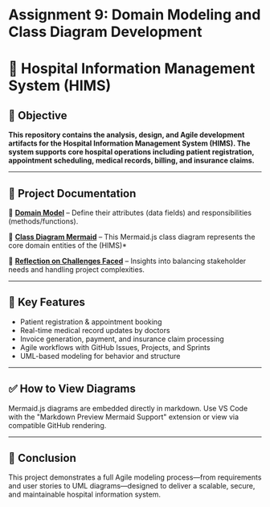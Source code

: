# Assignment 9: Domain Modeling and Class Diagram Development


# 🏥 Hospital Information Management System (HIMS)

## 📌 Objective
**This repository contains the analysis, design, and Agile development artifacts for the Hospital Information Management System (HIMS). The system supports core hospital operations including patient registration, appointment scheduling, medical records, billing, and insurance claims.**

---

## 📂 Project Documentation  

🔹 **[Domain Model](./DomainModel.md)** – Define their attributes (data fields) and responsibilities (methods/functions).

🔹 **[Class Diagram Mermaid](./ClassDiagramMermaid.md)** – This Mermaid.js class diagram represents the core domain entities of the (HIMS)* 

🔹 **[Reflection on Challenges Faced](./Reflection.md)** – Insights into balancing stakeholder needs and handling project complexities.  



---

## 🧠 Key Features
- Patient registration & appointment booking
- Real-time medical record updates by doctors
- Invoice generation, payment, and insurance claim processing
- Agile workflows with GitHub Issues, Projects, and Sprints
- UML-based modeling for behavior and structure
 

---
## ✅ How to View Diagrams
Mermaid.js diagrams are embedded directly in markdown. Use VS Code with the "Markdown Preview Mermaid Support" extension or view via compatible GitHub rendering.

---

## 📌 Conclusion
This project demonstrates a full Agile modeling process—from requirements and user stories to UML diagrams—designed to deliver a scalable, secure, and maintainable hospital information system.

